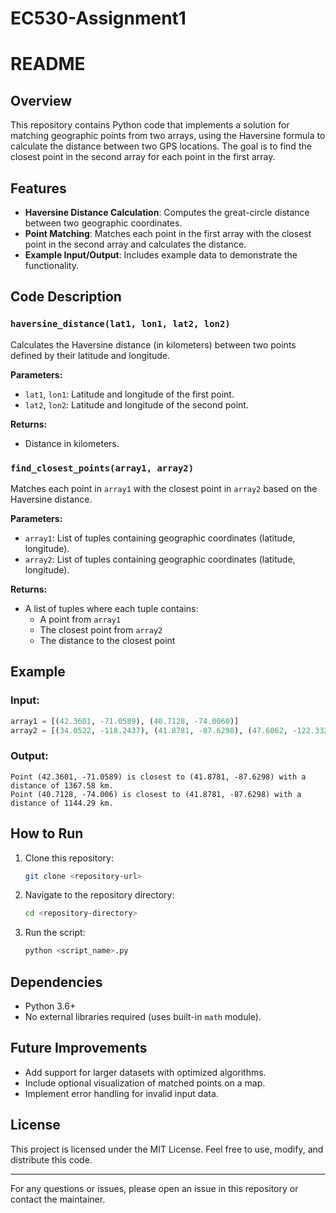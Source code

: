 # EC530-Assignment1
# README

## Overview
This repository contains Python code that implements a solution for matching geographic points from two arrays, using the Haversine formula to calculate the distance between two GPS locations. The goal is to find the closest point in the second array for each point in the first array.

## Features
- **Haversine Distance Calculation**: Computes the great-circle distance between two geographic coordinates.
- **Point Matching**: Matches each point in the first array with the closest point in the second array and calculates the distance.
- **Example Input/Output**: Includes example data to demonstrate the functionality.

## Code Description

### `haversine_distance(lat1, lon1, lat2, lon2)`
Calculates the Haversine distance (in kilometers) between two points defined by their latitude and longitude.

**Parameters:**
- `lat1`, `lon1`: Latitude and longitude of the first point.
- `lat2`, `lon2`: Latitude and longitude of the second point.

**Returns:**
- Distance in kilometers.

### `find_closest_points(array1, array2)`
Matches each point in `array1` with the closest point in `array2` based on the Haversine distance.

**Parameters:**
- `array1`: List of tuples containing geographic coordinates (latitude, longitude).
- `array2`: List of tuples containing geographic coordinates (latitude, longitude).

**Returns:**
- A list of tuples where each tuple contains:
  - A point from `array1`
  - The closest point from `array2`
  - The distance to the closest point

## Example
### Input:
```python
array1 = [(42.3601, -71.0589), (40.7128, -74.0060)]
array2 = [(34.0522, -118.2437), (41.8781, -87.6298), (47.6062, -122.3321)]
```

### Output:
```plaintext
Point (42.3601, -71.0589) is closest to (41.8781, -87.6298) with a distance of 1367.58 km.
Point (40.7128, -74.006) is closest to (41.8781, -87.6298) with a distance of 1144.29 km.
```

## How to Run
1. Clone this repository:
   ```bash
   git clone <repository-url>
   ```
2. Navigate to the repository directory:
   ```bash
   cd <repository-directory>
   ```
3. Run the script:
   ```bash
   python <script_name>.py
   ```

## Dependencies
- Python 3.6+
- No external libraries required (uses built-in `math` module).

## Future Improvements
- Add support for larger datasets with optimized algorithms.
- Include optional visualization of matched points on a map.
- Implement error handling for invalid input data.

## License
This project is licensed under the MIT License. Feel free to use, modify, and distribute this code.

---

For any questions or issues, please open an issue in this repository or contact the maintainer.


